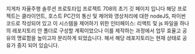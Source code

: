 지게차 자율주행 솔루션 프로토타입 프로젝트 708의 초기 깃 페이지 입니다
해당 프로젝트는 클라이언트, 호스트 PC간의 통신 및 제어와 영상처리에 대한 nodeJS, 파이썬 코드로 작성되어 있고
이 시스템을 제어하기 위한 인터페이스: 리액트 및 js 파일을 하나의 레포지토리 안 폴더로 구성할 계획이었으나
이를 제작하는 과정에서 업무 효율고 공유의 명료함을 높이고자 분리하게 되었습니다.
해서 해당 레포지토리는 현재 상태로 공유가 중지 되어 있습니다.
